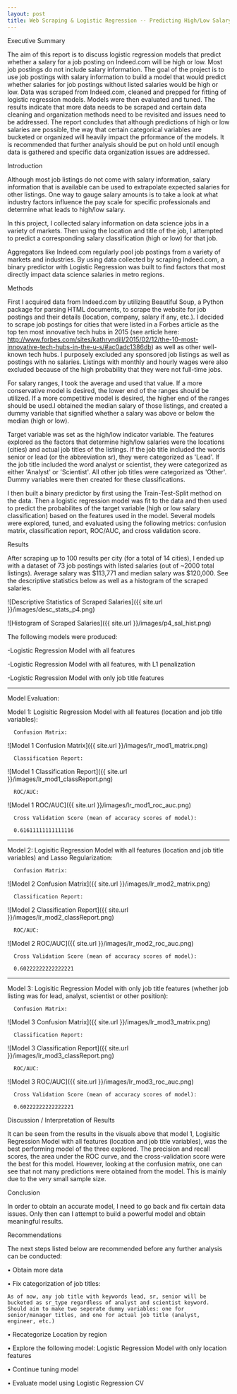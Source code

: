 ```yaml
---
layout: post
title: Web Scraping & Logistic Regression -- Predicting High/Low Salary for Job Posts on Indeed.com
---
```


Executive Summary

The aim of this report is to discuss logistic regression models that predict whether a salary for a job posting on Indeed.com will be high or low. Most job postings do not include salary information. The goal of the project is to use job postings with salary information to build a model that would predict whether salaries for job postings without listed salaries would be high or low. Data was scraped from Indeed.com, cleaned and prepped for fitting of logistic regression models. Models were then evaluated and tuned. The results indicate that more data needs to be scraped and certain data cleaning and organization methods need to be revisited and issues need to be addressed. The report concludes that although predictions of high or low salaries are possible, the way that certain categorical variables are bucketed or organized will heavily impact the prformance of the models. It is recommended that further analysis should be put on hold until enough data is gathered and specific data organization issues are addressed.


Introduction

Although most job listings do not come with salary information, salary information that is available can be used to extrapolate expected salaries for other listings. One way to gauge salary amounts is to take a look at what industry factors influence the pay scale for specific professionals and determine what leads to high/low salary. 

In this project, I collected salary information on data science jobs in a variety of markets. Then using the location and title of the job, I attempted to predict a corresponding salary classification (high or low) for that job. 

Aggregators like Indeed.com regularly pool job postings from a variety of markets and industries. By using data collected by scraping Indeed.com, a binary predictor with Logistic Regression was built to find factors that most directly impact data science salaries in metro regions.


Methods

First I acquired data from Indeed.com by utilizing Beautiful Soup, a Python package for parsing HTML documents, to scrape the website for job postings and their details (location, company, salary if any, etc.). I decided to scrape job postings for cities that were listed in a Forbes article as the top ten most innovative tech hubs in 2015 (see article here: http://www.forbes.com/sites/kathryndill/2015/02/12/the-10-most-innovative-tech-hubs-in-the-u-s/#ac0adc1386db) as well as other well-known tech hubs. I purposely excluded any sponsored job listings as well as postings with no salaries. Listings with monthly and hourly wages were also excluded because of the high probability that they were not full-time jobs. 

For salary ranges, I took the average and used that value. If a more conservative model is desired, the lower end of the ranges should be utilized. If a more competitive model is desired, the higher end of the ranges should be used.I obtained the median salary of those listings, and created a dummy variable that signified whether a salary was above or below the median (high or low). 

Target variable was set as the high/low indicator variable. The features explored as the factors that determine high/low salaries were the locations (cities) and actual job titles of the listings. If the job title included the words senior or lead (or the abbreviation sr), they were categorized as 'Lead'. If the job title included the word analyst or scientist, they were categorized as either 'Analyst' or 'Scientist'. All other job titles were categorized as 'Other'. Dummy variables were then created for these classifications.

I then built a binary predictor by first using the Train-Test-Split method on the data. Then a logistic regression model was fit to the data and then used to predict the probabilites of the target variable (high or low salary classification) based on the features used in the model.  Several models were explored, tuned, and evaluated using the following metrics: confusion matrix, classification report, ROC/AUC, and cross validation score.


Results

After scraping up to 100 results per city (for a total of 14 cities), I ended up with a dataset of 73 job postings with listed salaries (out of ~2000 total listings). Average salary was $113,771 and median salary was $120,000. See the descriptive statistics below as well as a histogram of the scraped salaries.

![Descriptive Statistics of Scraped Salaries]({{ site.url }}/images/desc_stats_p4.png)

![Histogram of Scraped Salaries]({{ site.url }}/images/p4_sal_hist.png)

The following models were produced:

-Logistic Regression Model with all features

-Logistic Regression Model with all features, with L1 penalization

-Logistic Regression Model with only job title features

_________________________________________________________


Model Evaluation:

Model 1: Logisitic Regression Model with all features (location and job title variables):

      Confusion Matrix:

![Model 1 Confusion Matrix]({{ site.url }}/images/lr_mod1_matrix.png)      

      Classification Report:

![Model 1 Classification Report]({{ site.url }}/images/lr_mod1_classReport.png)      


      ROC/AUC:

![Model 1 ROC/AUC]({{ site.url }}/images/lr_mod1_roc_auc.png)      
      
      Cross Validation Score (mean of accuracy scores of model):

      0.61611111111111116 

_________________________________________________________


Model 2: Logisitic Regression Model with all features (location and job title variables) and Lasso Regularization:

      Confusion Matrix:

![Model 2 Confusion Matrix]({{ site.url }}/images/lr_mod2_matrix.png)      

      Classification Report:

![Model 2 Classification Report]({{ site.url }}/images/lr_mod2_classReport.png)      

      ROC/AUC:

![Model 2 ROC/AUC]({{ site.url }}/images/lr_mod2_roc_auc.png)      
      
      Cross Validation Score (mean of accuracy scores of model):

      0.60222222222222221  

_________________________________________________________


Model 3: Logisitic Regression Model with only job title features (whether job listing was for lead, analyst, scientist or other position):

      Confusion Matrix:

![Model 3 Confusion Matrix]({{ site.url }}/images/lr_mod3_matrix.png)      

      Classification Report:

![Model 3 Classification Report]({{ site.url }}/images/lr_mod3_classReport.png)      


      ROC/AUC:

![Model 3 ROC/AUC]({{ site.url }}/images/lr_mod3_roc_auc.png)      
      
      Cross Validation Score (mean of accuracy scores of model):

      0.60222222222222221  



Discussion / Interpretation of Results

It can be seen from the results in the visuals above that model 1, Logisitic Regression Model with all features (location and job title variables), was the best performing model of the three explored. The precision and recall scores, the area under the ROC curve, and the cross-validation score were the best for this model. However, looking at the confusion matrix, one can see that not many predictions were obtained from the model. This is mainly due to the very small sample size.


Conclusion

In order to obtain an accurate model, I need to go back and fix certain data issues. Only then can I attempt to build a powerful model and obtain meaningful results.


Recommendations

The next steps listed below are recommended before any further analysis can be conducted: 

• Obtain more data

• Fix categorization of job titles:
     
    As of now, any job title with keywords lead, sr, senior will be bucketed as sr_type regardless of analyst and scientist keyword. Should aim to make two seperate dummy variables: one for senior/manager titles, and one for actual job title (analyst, engineer, etc.)

• Recategorize Location by region

• Explore the following model: Logistic Regression Model with only location features

• Continue tuning model

• Evaluate model using Logistic Regression CV




